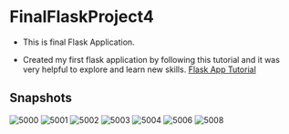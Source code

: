 # FinalFlaskProject4

- This is final Flask Application.

- Created my first flask application by following this tutorial and it was very helpful to explore and learn new skills.
[Flask App Tutorial](https://hackersandslackers.com/your-first-flask-application)

## Snapshots

![5000](https://user-images.githubusercontent.com/45910402/127793236-b7f65147-9394-4cb7-b52c-0550bca3568d.PNG)
![5001](https://user-images.githubusercontent.com/45910402/127793237-7679e8a9-d081-4243-bc93-80168462d05b.PNG)
![5002](https://user-images.githubusercontent.com/45910402/127793238-13252dbc-82cb-492a-ba6e-d751a4d0e818.PNG)
![5003](https://user-images.githubusercontent.com/45910402/127793239-62a20e60-2986-42a7-86dc-7d276398f4c2.PNG)
![5004](https://user-images.githubusercontent.com/45910402/127793240-acae68ae-c1b4-4e9a-8bf5-00bb8cea3491.PNG)
![5006](https://user-images.githubusercontent.com/45910402/127793242-5137e462-ee9d-4833-975d-158f25feca24.PNG)
![5008](https://user-images.githubusercontent.com/45910402/127793244-20caefc6-bd7e-4bd8-9f26-8c06092bdac9.PNG)


